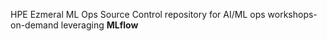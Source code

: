 HPE Ezmeral ML Ops Source Control repository for AI/ML ops workshops-on-demand leveraging **MLflow**
